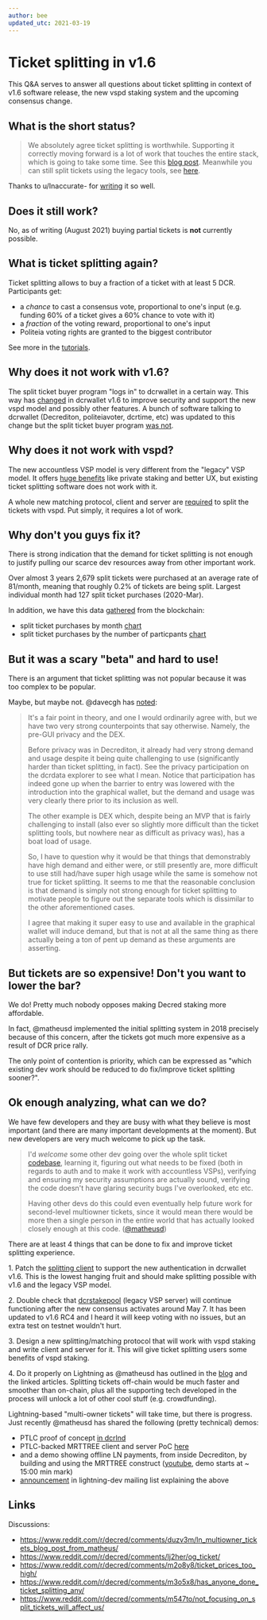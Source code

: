 ```yaml
---
author: bee
updated_utc: 2021-03-19
---
```


# Ticket splitting in v1.6

This Q&A serves to answer all questions about ticket splitting in context of v1.6 software release, the new vspd staking system and the upcoming consensus change.

## What is the short status?

> We absolutely agree ticket splitting is worthwhile. Supporting it correctly moving forward is a lot of work that touches the entire stack, which is going to take some time. See this [blog post](https://blog.decred.org/2019/11/11/LN-Multi-Owner-Tickets/). Meanwhile you can still split tickets using the legacy tools, see [here](https://decredvoting.com/ticketsplitting).

Thanks to u/Inaccurate- for [writing](https://www.reddit.com/r/decred/comments/m547to/not_focusing_on_split_tickets_will_affect_us/gr1iruu/) it so well.

## Does it still work?

No, as of writing (August 2021) buying partial tickets is **not** currently possible.

## What is ticket splitting again?

Ticket splitting allows to buy a fraction of a ticket with at least 5 DCR. Participants get:

- a _chance_ to cast a consensus vote, proportional to one's input (e.g. funding 60% of a ticket gives a 60% chance to vote with it)
- a _fraction_ of the voting reward, proportional to one's input
- Politeia voting rights are granted to the biggest contributor

See more in the [tutorials](https://decredvoting.com/ticketsplitting).

## Why does it not work with v1.6?

The split ticket buyer program "logs in" to dcrwallet in a certain way. This way has [changed](https://github.com/decred/dcrwallet/pull/1867) in dcrwallet v1.6 to improve security and support the new vspd model and possibly other features. A bunch of software talking to dcrwallet (Decrediton, politeiavoter, dcrtime, etc) was updated to this change but the split ticket buyer program [was not](https://github.com/matheusd/dcr-split-ticket-matcher/issues/77).

## Why does it not work with vspd?

The new accountless VSP model is very different from the "legacy" VSP model. It offers [huge benefits](https://blog.decred.org/2020/06/02/A-More-Private-Way-to-Stake/) like private staking and better UX, but existing ticket splitting software does not work with it.

A whole new matching protocol, client and server are [required](https://www.reddit.com/r/decred/comments/lj2her/og_ticket/gnj3zqq/) to split the tickets with vspd. Put simply, it requires a lot of work.

## Why don't you guys fix it?

There is strong indication that the demand for ticket splitting is not enough to justify pulling our scarce dev resources away from other important work.

Over almost 3 years 2,679 split tickets were purchased at an average rate of 81/month, meaning that roughly 0.2% of tickets are being split. Largest individual month had 127 split ticket purchases (2020-Mar).

In addition, we have this data [gathered](https://www.reddit.com/r/decred/comments/m547to/not_focusing_on_split_tickets_will_affect_us/gr0in3e/) from the blockchain:

- split ticket purchases by month [chart](https://github.com/decredcommunity/wiki/blob/files/files/20210315.1.png)
- split ticket purchases by the number of particpants [chart](https://github.com/decredcommunity/wiki/blob/files/files/20210315.2.png)

## But it was a scary "beta" and hard to use!

There is an argument that ticket splitting was not popular because it was too complex to be popular.

Maybe, but maybe not. @davecgh has [noted](https://www.reddit.com/r/decred/comments/m2o8y8/ticket_prices_too_high/gqr6h7s/):

> It's a fair point in theory, and one I would ordinarily agree with, but we have two very strong counterpoints that say otherwise. Namely, the pre-GUI privacy and the DEX.
> 
> Before privacy was in Decrediton, it already had very strong demand and usage despite it being quite challenging to use (significantly harder than ticket splitting, in fact). See the privacy participation on the dcrdata explorer to see what I mean. Notice that participation has indeed gone up when the barrier to entry was lowered with the introduction into the graphical wallet, but the demand and usage was very clearly there prior to its inclusion as well.
> 
> The other example is DEX which, despite being an MVP that is fairly challenging to install (also ever so slightly more difficult than the ticket splitting tools, but nowhere near as difficult as privacy was), has a boat load of usage.
> 
> So, I have to question why it would be that things that demonstrably have high demand and either were, or still presently are, more difficult to use still had/have super high usage while the same is somehow not true for ticket splitting. It seems to me that the reasonable conclusion is that demand is simply not strong enough for ticket splitting to motivate people to figure out the separate tools which is dissimilar to the other aforementioned cases.
> 
> I agree that making it super easy to use and available in the graphical wallet will induce demand, but that is not at all the same thing as there actually being a ton of pent up demand as these arguments are asserting.

## But tickets are so expensive! Don't you want to lower the bar?

We do! Pretty much nobody opposes making Decred staking more affordable.

In fact, @matheusd implemented the initial splitting system in 2018 precisely because of this concern, after the tickets got much more expensive as a result of DCR price rally.

The only point of contention is priority, which can be expressed as "which existing dev work should be reduced to do fix/improve ticket splitting sooner?".

## Ok enough analyzing, what can we do?

We have few developers and they are busy with what they believe is most important (and there are many important developments at the moment). But new developers are very much welcome to pick up the task.

> I'd _welcome_ some other dev going over the whole split ticket [codebase](https://github.com/matheusd/dcr-split-ticket-matcher), learning it, figuring out what needs to be fixed (both in regards to auth and to make it work with accountless VSPs), verifying and ensuring my security assumptions are actually sound, verifying the code doesn't have glaring security bugs I've overlooked, etc etc.
> 
> Having other devs do this could even eventually help future work for second-level multiowner tickets, since it would mean there would be more then a single person in the entire world that has actually looked closely enough at this code. ([@matheusd](https://chat.decred.org/#/room/!uCnoeYfbhUnvwWihzS:decred.org/$Dx7jhpUw-gxl6udo8n5lYEPawEZkgM_Kcf8hhtmAJeI))

There are at least 4 things that can be done to fix and improve ticket splitting experience.

1\. Patch the [splitting client](https://github.com/matheusd/dcr-split-ticket-matcher) to support the new authentication in dcrwallet v1.6. This is the lowest hanging fruit and should make splitting possible with v1.6 and the legacy VSP model.

2\. Double check that [dcrstakepool](https://github.com/decred/dcrstakepool) (legacy VSP server) will continue functioning after the new consensus activates around May 7. It has been updated to v1.6 RC4 and I heard it will keep voting with no issues, but an extra test on testnet wouldn't hurt.

3\. Design a new splitting/matching protocol that will work with vspd staking and write client and server for it. This will give ticket splitting users some benefits of vspd staking.

4\. Do it properly on Lightning as @matheusd has outlined in the [blog](https://blog.decred.org/2019/11/11/LN-Multi-Owner-Tickets/) and the linked articles. Splitting tickets off-chain would be much faster and smoother than on-chain, plus all the supporting tech developed in the process will unlock a lot of other cool stuff (e.g. crowdfunding).

Lightning-based "multi-owner tickets" will take time, but there is progress. Just recently @matheusd has shared the following (pretty technical) demos:

- PTLC proof of concept [in dcrlnd](https://github.com/decred/dcrlnd/compare/v0.3.1...matheusd:ptlc-poc)
- PTLC-backed MRTTREE client and server PoC [here](https://github.com/matheusd/mrttree)
- and a demo showing offline LN payments, from inside Decrediton, by building and using the MRTTREE construct ([youtube](https://www.youtube.com/watch?v=m1sQGHUKU7I), demo starts at ~ 15:00 min mark)
- [announcement](https://lists.linuxfoundation.org/pipermail/lightning-dev/2021-March/002983.html) in lightning-dev mailing list explaining the above

## Links

Discussions:

- https://www.reddit.com/r/decred/comments/duzv3m/ln_multiowner_tickets_blog_post_from_matheus/
- https://www.reddit.com/r/decred/comments/lj2her/og_ticket/
- https://www.reddit.com/r/decred/comments/m2o8y8/ticket_prices_too_high/
- https://www.reddit.com/r/decred/comments/m3o5x8/has_anyone_done_ticket_splitting_any/
- https://www.reddit.com/r/decred/comments/m547to/not_focusing_on_split_tickets_will_affect_us/
